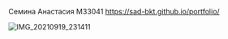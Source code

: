 Семина Анастасия M33041
https://sad-bkt.github.io/portfolio/

![IMG_20210919_231411](https://user-images.githubusercontent.com/55589511/133941741-f1ba3358-b27f-4943-bb3b-6627eaf3ff15.jpg)

